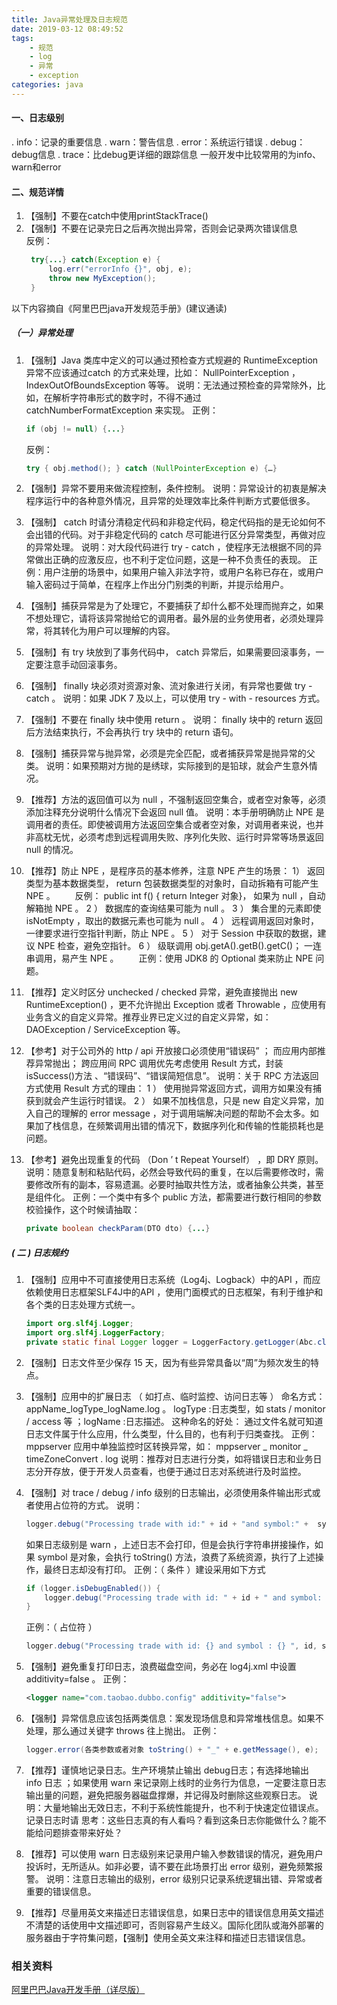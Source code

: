 ```yaml
---
title: Java异常处理及日志规范
date: 2019-03-12 08:49:52
tags:
    - 规范
    - log
    - 异常
    - exception
categories: java 
---
```

#### 一、日志级别
. info：记录的重要信息 
. warn：警告信息
. error：系统运行错误
. debug：debug信息
. trace：比debug更详细的跟踪信息
一般开发中比较常用的为info、warn和error
<!--more-->
#### 二、规范详情
1. 【强制】不要在catch中使用printStackTrace()
2. 【强制】不要在记录完日之后再次抛出异常，否则会记录两次错误信息  
   反例：
   ```java
    try{...} catch(Exception e) {
        log.err("errorInfo {}", obj, e);
        throw new MyException();
    }
   ```
以下内容摘自《阿里巴巴java开发规范手册》(建议通读)
##### （一）异常处理
1. 【强制】Java 类库中定义的可以通过预检查方式规避的 RuntimeException 异常不应该通过catch 的方式来处理，比如： NullPointerException ， IndexOutOfBoundsException 等等。
    说明：无法通过预检查的异常除外，比如，在解析字符串形式的数字时，不得不通过 catchNumberFormatException 来实现。
    正例：
    ```java
    if (obj != null) {...}
    ```
    反例：
    ```java
    try { obj.method(); } catch (NullPointerException e) {…}
    ```
    
1. 【强制】异常不要用来做流程控制，条件控制。
    说明：异常设计的初衷是解决程序运行中的各种意外情况，且异常的处理效率比条件判断方式要低很多。
2. 【强制】 catch 时请分清稳定代码和非稳定代码，稳定代码指的是无论如何不会出错的代码。对于非稳定代码的 catch 尽可能进行区分异常类型，再做对应的异常处理。
    说明：对大段代码进行 try - catch ，使程序无法根据不同的异常做出正确的应激反应，也不利于定位问题，这是一种不负责任的表现。
    正例：用户注册的场景中，如果用户输入非法字符，或用户名称已存在，或用户输入密码过于简单，在程序上作出分门别类的判断，并提示给用户。
3. 【强制】捕获异常是为了处理它，不要捕获了却什么都不处理而抛弃之，如果不想处理它，请将该异常抛给它的调用者。最外层的业务使用者，必须处理异常，将其转化为用户可以理解的内容。
4. 【强制】有 try 块放到了事务代码中， catch 异常后，如果需要回滚事务，一定要注意手动回滚事务。
5. 【强制】 finally 块必须对资源对象、流对象进行关闭，有异常也要做 try - catch 。
    说明：如果 JDK 7 及以上，可以使用 try - with - resources 方式。
6. 【强制】不要在 finally 块中使用 return 。
    说明： finally 块中的 return 返回后方法结束执行，不会再执行 try 块中的 return 语句。
7. 【强制】捕获异常与抛异常，必须是完全匹配，或者捕获异常是抛异常的父类。
    说明：如果预期对方抛的是绣球，实际接到的是铅球，就会产生意外情况。
8. 【推荐】方法的返回值可以为 null ，不强制返回空集合，或者空对象等，必须添加注释充分说明什么情况下会返回 null 值。
    说明：本手册明确防止 NPE 是调用者的责任。即使被调用方法返回空集合或者空对象，对调用者来说，也并非高枕无忧，必须考虑到远程调用失败、序列化失败、运行时异常等场景返回null 的情况。
9.  【推荐】防止 NPE ，是程序员的基本修养，注意 NPE 产生的场景：
1） 返回类型为基本数据类型， return 包装数据类型的对象时，自动拆箱有可能产生 NPE 。
　　反例： public int f()  {  return Integer 对象}， 如果为 null ，自动解箱抛 NPE 。
2 ） 数据库的查询结果可能为 null 。
3 ） 集合里的元素即使 isNotEmpty ，取出的数据元素也可能为 null 。
4 ） 远程调用返回对象时，一律要求进行空指针判断，防止 NPE 。
5 ） 对于 Session 中获取的数据，建议 NPE 检查，避免空指针。
6 ） 级联调用 obj.getA().getB().getC()； 一连串调用，易产生 NPE 。
　　正例：使用 JDK8 的 Optional 类来防止 NPE 问题。
10. 【推荐】定义时区分 unchecked /  checked 异常，避免直接抛出 new RuntimeException() ，更不允许抛出 Exception 或者 Throwable ，应使用有业务含义的自定义异常。推荐业界已定义过的自定义异常，如： DAOException /  ServiceException 等。
11. 【参考】对于公司外的 http / api 开放接口必须使用“错误码” ； 而应用内部推荐异常抛出；
跨应用间 RPC 调用优先考虑使用 Result 方式，封装 isSuccess()方法 、“错误码”、“错误简短信息”。
说明：关于 RPC 方法返回方式使用 Result 方式的理由：
1 ） 使用抛异常返回方式，调用方如果没有捕获到就会产生运行时错误。
2 ） 如果不加栈信息，只是 new 自定义异常，加入自己的理解的 error message ，对于调用端解决问题的帮助不会太多。如果加了栈信息，在频繁调用出错的情况下，数据序列化和传输的性能损耗也是问题。
13. 【参考】避免出现重复的代码 （Don ’ t Repeat Yourself） ，即 DRY 原则。
    说明：随意复制和粘贴代码，必然会导致代码的重复，在以后需要修改时，需要修改所有的副本，容易遗漏。必要时抽取共性方法，或者抽象公共类，甚至是组件化。
    正例：一个类中有多个 public 方法，都需要进行数行相同的参数校验操作，这个时候请抽取：
    ```java
    private boolean checkParam(DTO dto) {...}
    ```
##### ( 二 ) 日志规约
1. 【强制】应用中不可直接使用日志系统（Log4j、Logback）中的API ，而应依赖使用日志框架SLF4J中的API ，使用门面模式的日志框架，有利于维护和各个类的日志处理方式统一。
    ```java
    import org.slf4j.Logger;
    import org.slf4j.LoggerFactory;
    private static final Logger logger = LoggerFactory.getLogger(Abc.class);
    ```
2. 【强制】日志文件至少保存 15 天，因为有些异常具备以“周”为频次发生的特点。
3. 【强制】应用中的扩展日志 （ 如打点、临时监控、访问日志等 ）
    命名方式：
    appName_logType_logName.log 。
    logType :日志类型，如 stats / monitor / access 等 ；logName :日志描述。
    这种命名的好处：
    通过文件名就可知道日志文件属于什么应用，什么类型，什么目的，也有利于归类查找。
    正例： mppserver 应用中单独监控时区转换异常，如：
    mppserver _ monitor _ timeZoneConvert . log
    说明：推荐对日志进行分类，如将错误日志和业务日志分开存放，便于开发人员查看，也便于通过日志对系统进行及时监控。
4. 【强制】对 trace / debug / info 级别的日志输出，必须使用条件输出形式或者使用占位符的方式。
    说明： 
    ```java
    logger.debug("Processing trade with id:" + id + "and symbol:" +  symbol);
    ```
    如果日志级别是 warn ，上述日志不会打印，但是会执行字符串拼接操作，如果 symbol 是对象，会执行 toString() 方法，浪费了系统资源，执行了上述操作，最终日志却没有打印。
    正例：（ 条件 ）建设采用如下方式
    ```java
    if (logger.isDebugEnabled()) {
        logger.debug("Processing trade with id: " + id + " and symbol: " + symbol);
    }
    ```
    正例：（ 占位符 ）
    ```java
    logger.debug("Processing trade with id: {} and symbol : {} ", id, symbol);
    ```
5. 【强制】避免重复打印日志，浪费磁盘空间，务必在 log4j.xml 中设置 additivity=false 。
    正例： 
    ```xml
    <logger name="com.taobao.dubbo.config" additivity="false"> 
    ```
6. 【强制】异常信息应该包括两类信息：案发现场信息和异常堆栈信息。如果不处理，那么通过关键字 throws 往上抛出。
    正例： 
    ```java
    logger.error(各类参数或者对象 toString() + "_" + e.getMessage(), e);
    ```
    
7. 【推荐】谨慎地记录日志。生产环境禁止输出 debug日志；有选择地输出 info 日志 ；如果使用 warn 来记录刚上线时的业务行为信息，一定要注意日志输出量的问题，避免把服务器磁盘撑爆，并记得及时删除这些观察日志。
    说明：大量地输出无效日志，不利于系统性能提升，也不利于快速定位错误点。记录日志时请
    思考：这些日志真的有人看吗？看到这条日志你能做什么？能不能给问题排查带来好处？
8. 【推荐】可以使用 warn 日志级别来记录用户输入参数错误的情况，避免用户投诉时，无所适从。如非必要，请不要在此场景打出 error 级别，避免频繁报警。
    说明：注意日志输出的级别，error 级别只记录系统逻辑出错、异常或者重要的错误信息。
9. 【推荐】尽量用英文来描述日志错误信息，如果日志中的错误信息用英文描述不清楚的话使用中文描述即可，否则容易产生歧义。国际化团队或海外部署的服务器由于字符集问题，【强制】使用全英文来注释和描述日志错误信息。

### 相关资料
[阿里巴巴Java开发手册（详尽版）](https://github.com/alibaba/p3c/blob/master/%E9%98%BF%E9%87%8C%E5%B7%B4%E5%B7%B4Java%E5%BC%80%E5%8F%91%E6%89%8B%E5%86%8C%EF%BC%88%E8%AF%A6%E5%B0%BD%E7%89%88%EF%BC%89.pdf)